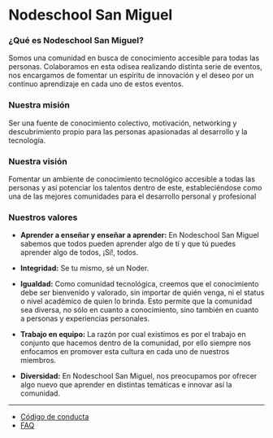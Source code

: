# Nodeschool San Miguel

### ¿Qué es Nodeschool San Miguel?

Somos una comunidad en busca de conocimiento accesible para todas las personas. Colaboramos en esta odisea realizando distinta serie de eventos, nos encargamos de fomentar un espíritu de innovación y el deseo por un continuo aprendizaje en cada uno de estos eventos.

### Nuestra misión

Ser una fuente de conocimiento colectivo, motivación, networking y descubrimiento propio para las personas apasionadas al desarrollo y la tecnología.

### Nuestra visión

Fomentar un ambiente de conocimiento tecnológico accesible a todas las personas y así potenciar los talentos dentro de este, estableciéndose como una de las mejores comunidades para el desarrollo personal y profesional

### Nuestros valores

- **Aprender a enseñar y enseñar a aprender:** En Nodeschool San Miguel sabemos que todos pueden aprender algo de tí y que tú puedes aprender algo de todos, ¡Sí!, todos.

- **Integridad:** Se tu mismo, sé un Noder.

- **Igualdad:** Como comunidad tecnológica, creemos que el conocimiento debe ser bienvenido y valorado, sin importar de quién venga, ni el status o nivel académico de quien lo brinda. Esto permite que la comunidad sea diversa, no sólo en cuanto a conocimiento, sino también en cuanto a personas y experiencias personales.

- **Trabajo en equipo:** La razón por cual existimos es por el trabajo en conjunto que hacemos dentro de la comunidad, por ello siempre nos enfocamos en promover esta cultura en cada uno de nuestros miembros.

- **Diversidad:** En Nodeschool San Miguel, nos preocupamos por ofrecer algo nuevo que aprender en distintas temáticas e innovar así la comunidad.

---
- [Código de conducta](./CoC.md)
- [FAQ](./FAQ.md)
